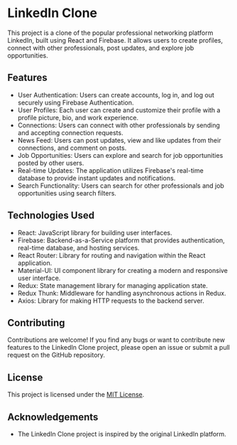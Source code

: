 # LinkedIn Clone

This project is a clone of the popular professional networking platform LinkedIn, built using React and Firebase. It allows users to create profiles, connect with other professionals, post updates, and explore job opportunities.

## Features

- User Authentication: Users can create accounts, log in, and log out securely using Firebase Authentication.
- User Profiles: Each user can create and customize their profile with a profile picture, bio, and work experience.
- Connections: Users can connect with other professionals by sending and accepting connection requests.
- News Feed: Users can post updates, view and like updates from their connections, and comment on posts.
- Job Opportunities: Users can explore and search for job opportunities posted by other users.
- Real-time Updates: The application utilizes Firebase's real-time database to provide instant updates and notifications.
- Search Functionality: Users can search for other professionals and job opportunities using search filters.

## Technologies Used

- React: JavaScript library for building user interfaces.
- Firebase: Backend-as-a-Service platform that provides authentication, real-time database, and hosting services.
- React Router: Library for routing and navigation within the React application.
- Material-UI: UI component library for creating a modern and responsive user interface.
- Redux: State management library for managing application state.
- Redux Thunk: Middleware for handling asynchronous actions in Redux.
- Axios: Library for making HTTP requests to the backend server.

## Contributing

Contributions are welcome! If you find any bugs or want to contribute new features to the LinkedIn Clone project, please open an issue or submit a pull request on the GitHub repository.

## License

This project is licensed under the [MIT License](LICENSE).

## Acknowledgements

- The LinkedIn Clone project is inspired by the original LinkedIn platform.
